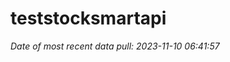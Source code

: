 
<!-- README.md is generated from README.Rmd. Please edit that file -->

# teststocksmartapi

*Date of most recent data pull: 2023-11-10 06:41:57*
